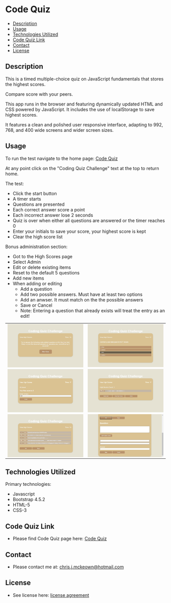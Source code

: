 # Code Quiz

* [Description](#Description)
* [Usage](#Usage)
* [Technologies Utilized](#Technologies-Utilized)
* [Code Quiz Link](#Code-Quiz-Link)
* [Contact](#Contact)
* [License](#License)

## Description
This is a timed multiple-choice quiz on JavaScript fundamentals that stores the highest scores.

Compare score with your peers.

This app runs in the browser and featuring dynamically updated HTML and CSS powered by JavaScript. It includes the use of localStorage to save highest scores.

It features a clean and polished user responsive interface, adapting to 992, 768, and 400 wide screens and wider screen sizes.

## Usage
To run the test navigate to the home page: <a href="https://chrisjmckeown.github.io/Code_Quiz/" target="_blank">Code Quiz</a>

At any point click on the "Coding Quiz Challenge" text at the top to return home.

The test:
* Click the start button
* A timer starts
* Questions are presented
* Each correct answer score a point
* Each incorrect answer lose 2 seconds
* Quiz is over when either all questions are answered or the timer reaches 0
* Enter your initials to save your score, your highest score is kept
* Clear the high score list

Bonus administration section:
* Got to the High Scores page
* Select Admin
* Edit or delete existing items
* Reset to the default 5 questions
* Add new items
* When adding or editing
    * Add a question
    * Add two possible answers. Must have at least two options
    * Add an anwser. It must match on the the possible answers
    * Save or Cancel
    * Note: Entering a question that already exists will treat the entry as an edit!


|  |  |
| ------------- | ------------- |
| <img src="./Assets/Images/1-Start.jpg" alt="Start Page" width="350" vertical-align="text-top" style="vertical-align:top"> | <img src="./Assets/Images/2-Question.jpg" alt="Example Question Page" width="350" vertical-align="text-top" style="vertical-align:top"> |
| <img src="./Assets/Images/3-Complete.jpg" alt="Complete Page" width="350" vertical-align="text-top" style="vertical-align:top"> | <img src="./Assets/Images/4-Highscores.jpg" alt="Highscores Page" width="350" vertical-align="text-top" style="vertical-align:top"> |
| <img src="./Assets/Images/5-Admin-1.jpg" alt="Admin Page" width="350" vertical-align="text-top" style="vertical-align:top"> | <img src="./Assets/Images/6-Admin-2.jpg" alt="Admin Page Edit Details" width="350" vertical-align="text-top" style="vertical-align:top"> |

## Technologies Utilized
Primary technologies:
* Javascript
* Bootstrap 4.5.2
* HTML-5
* CSS-3

## Code Quiz Link

* Please find Code Quiz page here: <a href="https://chrisjmckeown.github.io/Code_Quiz/" target="_blank">Code Quiz</a>

## Contact

* Please contact me at: chris.j.mckeown@hotmail.com

## License

* See license here: <a href="https://github.com/chrisjmckeown/Code_Quiz/blob/master/LICENSE" target="_blank">license agreement</a>